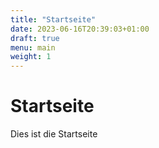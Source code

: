 ```yaml
---
title: "Startseite"
date: 2023-06-16T20:39:03+01:00
draft: true
menu: main
weight: 1
---
```


# Startseite 

Dies ist die Startseite
